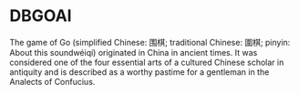 # DBGOAI  

The game of Go (simplified Chinese: 围棋; traditional Chinese: 圍棋; pinyin: About this soundwéiqí) originated in China in ancient times. It was considered one of the four essential arts of a cultured Chinese scholar in antiquity and is described as a worthy pastime for a gentleman in the Analects of Confucius.
